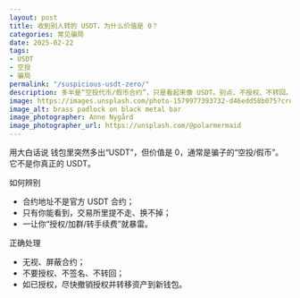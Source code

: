 ```yaml
---
layout: post
title: 收到别人转的 USDT，为什么价值是 0？
categories: 常见骗局
date: 2025-02-22
tags:
- USDT
- 空投
- 骗局
permalink: "/suspicious-usdt-zero/"
description: 多半是“空投代币/假币合约”，只是看起来像 USDT。别点、不授权、不转回。
image: https://images.unsplash.com/photo-1579977393732-d46edd58b075?crop=entropy&cs=tinysrgb&fit=max&fm=jpg&ixid=M3w4MDE0MTh8MHwxfHNlYXJjaHw2fHxmYWtlLXVzZHQtc2NhbXxlbnwwfDB8fHwxNzU3MzE5NDg2fDA&ixlib=rb-4.1.0&q=80&w=1080
image_alt: brass padlock on black metal bar
image_photographer: Anne Nygård
image_photographer_url: https://unsplash.com/@polarmermaid
---
```

用大白话说
钱包里突然多出“USDT”，但价值是 0，通常是骗子的“空投/假币”。它不是你真正的 USDT。

如何辨别
- 合约地址不是官方 USDT 合约；
- 只有你能看到，交易所里提不走、换不掉；
- 一让你“授权/加群/转手续费”就暴雷。

正确处理
- 无视、屏蔽合约；
- 不要授权、不签名、不转回；
- 如已授权，尽快撤销授权并转移资产到新钱包。


